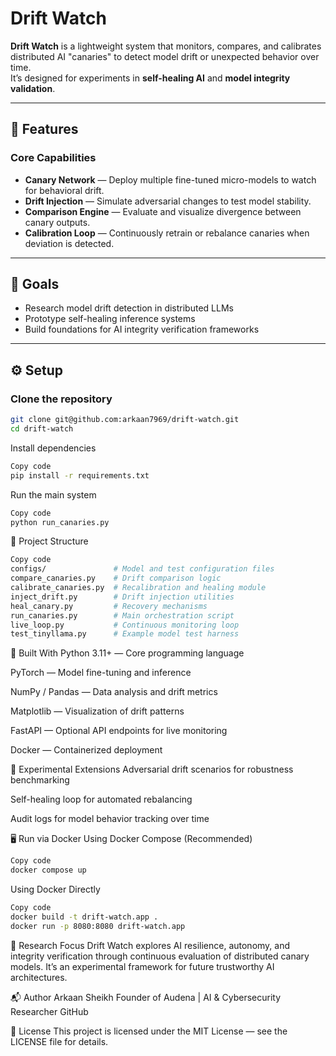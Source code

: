 # Drift Watch


**Drift Watch** is a lightweight system that monitors, compares, and calibrates distributed AI "canaries" to detect model drift or unexpected behavior over time.  
It’s designed for experiments in **self-healing AI** and **model integrity validation**.

---

## 🚀 Features

### Core Capabilities

- **Canary Network** — Deploy multiple fine-tuned micro-models to watch for behavioral drift.  
- **Drift Injection** — Simulate adversarial changes to test model stability.  
- **Comparison Engine** — Evaluate and visualize divergence between canary outputs.  
- **Calibration Loop** — Continuously retrain or rebalance canaries when deviation is detected.  

---

## 🧠 Goals

- Research model drift detection in distributed LLMs  
- Prototype self-healing inference systems  
- Build foundations for AI integrity verification frameworks  

---

## ⚙️ Setup

### Clone the repository
```bash
git clone git@github.com:arkaan7969/drift-watch.git
cd drift-watch
   ```
Install dependencies
```bash
Copy code
pip install -r requirements.txt
  ```
Run the main system
```bash
Copy code
python run_canaries.py
  ```

🧩 Project Structure
```bash
Copy code
configs/               # Model and test configuration files
compare_canaries.py    # Drift comparison logic
calibrate_canaries.py  # Recalibration and healing module
inject_drift.py        # Drift injection utilities
heal_canary.py         # Recovery mechanisms
run_canaries.py        # Main orchestration script
live_loop.py           # Continuous monitoring loop
test_tinyllama.py      # Example model test harness
  ```

🧰 Built With
Python 3.11+ — Core programming language

PyTorch — Model fine-tuning and inference

NumPy / Pandas — Data analysis and drift metrics

Matplotlib — Visualization of drift patterns

FastAPI — Optional API endpoints for live monitoring

Docker — Containerized deployment

🧪 Experimental Extensions
Adversarial drift scenarios for robustness benchmarking

Self-healing loop for automated rebalancing

Audit logs for model behavior tracking over time

🖥️ Run via Docker
Using Docker Compose (Recommended)
```bash
Copy code
docker compose up
  ```
Using Docker Directly
```bash
Copy code
docker build -t drift-watch.app .
docker run -p 8080:8080 drift-watch.app
```
🧭 Research Focus
Drift Watch explores AI resilience, autonomy, and integrity verification through continuous evaluation of distributed canary models.
It’s an experimental framework for future trustworthy AI architectures.

📬 Author
Arkaan Sheikh
Founder of Audena | AI & Cybersecurity Researcher
GitHub

🪪 License
This project is licensed under the MIT License — see the LICENSE file for details.
